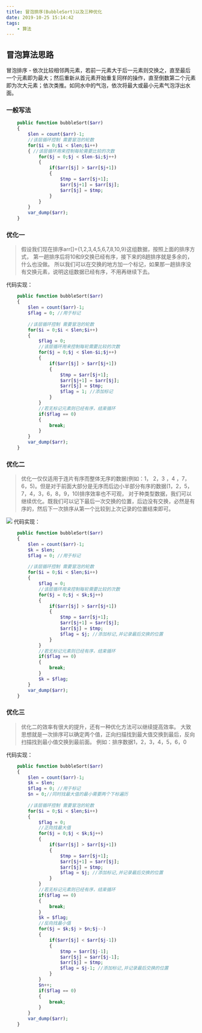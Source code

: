 ```yaml
---
title: 冒泡排序(BubbleSort)以及三种优化
date: 2019-10-25 15:14:42
tags:
    - 算法
---
```

## 冒泡算法思路
冒泡排序 - 依次比较相邻两元素，若前一元素大于后一元素则交换之，直至最后一个元素即为最大；然后重新从首元素开始重复同样的操作，直至倒数第二个元素即为次大元素；依次类推。如同水中的气泡，依次将最大或最小元素气泡浮出水面。

### 一般写法
```php
    public function bubbleSort($arr)
    {
        $len = count($arr)-1;
        //该层循环控制 需要冒泡的轮数
        for($i = 0;$i < $len;$i++)
        { //该层循环用来控制每轮需要比较的次数
            for($j = 0;$j < $len-$i;$j++)
            {
                if($arr[$j] > $arr[$j+1])
                {
                    $tmp = $arr[$j+1];
                    $arr[$j+1] = $arr[$j];
                    $arr[$j] = $tmp;
                }
            }
        }
        var_dump($arr);
    }
```
### 优化一
> 假设我们现在排序arr[]={1,2,3,4,5,6,7,8,10,9}这组数据，按照上面的排序方式，
  第一趟排序后将10和9交换已经有序，接下来的8趟排序就是多余的，什么也没做。
  所以我们可以在交换的地方加一个标记，如果那一趟排序没有交换元素，说明这组数据已经有序，不用再继续下去。

代码实现：
```php
    public function bubbleSort($arr)
    {
        $len = count($arr)-1;
        $flag = 0; //用于标记
        
        //该层循环控制 需要冒泡的轮数
        for($i = 0;$i < $len;$i++)
        {   
            $flag = 0; 
            //该层循环用来控制每轮需要比较的次数
            for($j = 0;$j < $len-$i;$j++)
            {   
                if($arr[$j] > $arr[$j+1])
                {
                    $tmp = $arr[$j+1];
                    $arr[$j+1] = $arr[$j];
                    $arr[$j] = $tmp;
                    $flag = 1; //添加标记
                }
            }
            //若无标记元素则已经有序，结束循环
            if($flag == 0)
            {
                break;
            }
        }
        var_dump($arr);
    }
```
### 优化二
> 优化一仅仅适用于连片有序而整体无序的数据(例如：1， 2，3 ，4 ，7，6，5)。但是对于前面大部分是无序而后边小半部分有序的数据(1，2，5，7，4，3，6，8，9，10)排序效率也不可观，
对于种类型数据，我们可以继续优化。既我们可以记下最后一次交换的位置，后边没有交换，必然是有序的，然后下一次排序从第一个比较到上次记录的位置结束即可。

![](http://img-blog.csdn.net/2018062700091521?watermark/2/text/aHR0cHM6Ly9ibG9nLmNzZG4ubmV0L2hhbnNpb256/font/5a6L5L2T/fontsize/400/fill/I0JBQkFCMA==/dissolve/70)
代码实现：
```php
    public function bubbleSort($arr)
    {
        $len = count($arr)-1;
        $k = $len;
        $flag = 0; //用于标记
        
        //该层循环控制 需要冒泡的轮数
        for($i = 0;$i < $len;$i++)
        { 
            $flag = 0; 
            //该层循环用来控制每轮需要比较的次数
            for($j = 0;$j < $k;$j++)
            {
                if($arr[$j] > $arr[$j+1])
                {
                    $tmp = $arr[$j+1];
                    $arr[$j+1] = $arr[$j];
                    $arr[$j] = $tmp;
                    $flag = $j; //添加标记,并记录最后交换的位置
                }
            }
            //若无标记元素则已经有序，结束循环
            if($flag == 0)
            {
                break;
            }
            $k = $flag;
        }
        var_dump($arr);
    }
```
### 优化三
> 优化二的效率有很大的提升，还有一种优化方法可以继续提高效率。
  大致思想就是一次排序可以确定两个值，正向扫描找到最大值交换到最后，反向扫描找到最小值交换到最前面。
  例如：排序数据1，2，3，4，5，6，0

代码实现：
```php
    public function bubbleSort($arr)
    {
        $len = count($arr)-1;
        $k = $len;
        $flag = 0; //用于标记
        $n = 0;//同时找最大值的最小需要两个下标遍历
        
        //该层循环控制 需要冒泡的轮数
        for($i = 0;$i < $len;$i++)
        { 
            $flag = 0;
            //正向找最大值
            for($j = 0;$j < $k;$j++)
            {
                if($arr[$j] > $arr[$j+1])
                {
                    $tmp = $arr[$j+1];
                    $arr[$j+1] = $arr[$j];
                    $arr[$j] = $tmp;
                    $flag = $j; //添加标记,并记录最后交换的位置
                }
            }
            //若无标记元素则已经有序，结束循环
            if($flag == 0)
            {
                break;
            }
            $k = $flag;
            //反向找最小值
            for($j = $k;$j > $n;$j--)
            {
                if($arr[$j] < $arr[$j-1])
                {
                    $tmp = $arr[$j-1];
                    $arr[$j] = $arr[$j-1];
                    $arr[$j] = $tmp;
                    $flag = $j-1; //添加标记,并记录最后交换的位置
                }
            }
            $n++;
            if($flag == 0)
            {
                break;
            }
        }
        var_dump($arr);
    }
```